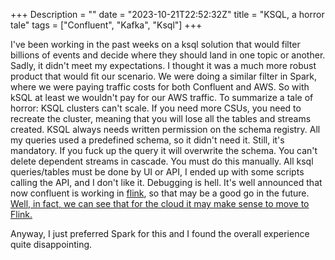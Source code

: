 +++
Description = ""
date = "2023-10-21T22:52:32Z"
title = "KSQL, a horror tale"
tags = ["Confluent", "Kafka",  "Ksql"]
+++

I've been working in the past weeks on a ksql solution that would filter billions of events and decide where they should land in one topic or another.
Sadly, it didn't meet my expectations. I thought it was a much more robust product that would fit our scenario. We were doing a similar filter in Spark, where we were paying traffic costs for both Confluent and AWS. So with kSQL at least we wouldn't pay for our AWS traffic.
To summarize a tale of horror:
KSQL clusters can't scale. If you need more CSUs, you need to recreate the cluster, meaning that you will lose all the tables and streams created.
KSQL always needs written permission on the schema registry. All my queries used a predefined schema, so it didn't need it. Still, it's mandatory. If you fuck up the query it will overwrite the schema.
You can't delete dependent streams in cascade. You must do this manually.
All ksql queries/tables must be done by UI or API, I ended up with some scripts calling the API, and I don't like it.
Debugging is hell.
It's well announced that now confluent is working in [flink](https://www.confluent.io/blog/introducing-flink-on-confluent-cloud/), so that may be a good go in the future. 
[Well, in fact, we can see that for the cloud it may make sense to move to Flink.](https://www.reddit.com/r/apachekafka/comments/16dgyrk/comment/jzvq2ld/?utm_source=share&utm_medium=web2x&context=3)

Anyway, I just preferred Spark for this and I found the overall experience quite disappointing. 